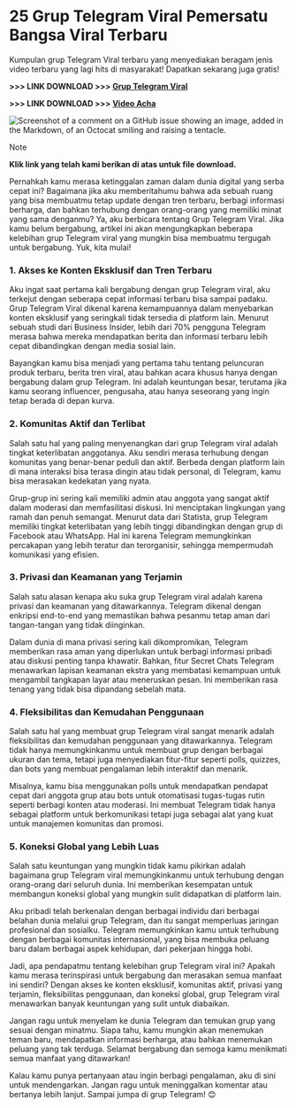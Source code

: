 # 25 Grup Telegram Viral Pemersatu Bangsa Viral Terbaru

Kumpulan grup Telegram Viral terbaru yang menyediakan beragam jenis video terbaru yang lagi hits di masyarakat! Dapatkan sekarang juga gratis!

**>>> LINK DOWNLOAD >>> [Grup Telegram Viral](https://kkpbalikpapan.id/teknologi/aplikasi/link-grup-telegram-viral-video-mesuem-indo-terbaru-pemersatu-bangsa/#google_vignette)**

**>>> LINK DOWNLOAD >>> [Video Acha](https://yandex-semua-film.kkpbalikpapan.id/)**

![Screenshot of a comment on a GitHub issue showing an image, added in the Markdown, of an Octocat smiling and raising a tentacle.](https://kkpbalikpapan.id/wp-content/uploads/2024/08/Grup-Telegram-Viral-2.jpg)

> [!NOTE]
> **Klik link yang telah kami berikan di atas untuk file download.**

Pernahkah kamu merasa ketinggalan zaman dalam dunia digital yang serba cepat ini? Bagaimana jika aku memberitahumu bahwa ada sebuah ruang yang bisa membuatmu tetap update dengan tren terbaru, berbagi informasi berharga, dan bahkan terhubung dengan orang-orang yang memiliki minat yang sama denganmu? Ya, aku berbicara tentang Grup Telegram Viral. Jika kamu belum bergabung, artikel ini akan mengungkapkan beberapa kelebihan grup Telegram viral yang mungkin bisa membuatmu tergugah untuk bergabung. Yuk, kita mulai!

### 1. Akses ke Konten Eksklusif dan Tren Terbaru

Aku ingat saat pertama kali bergabung dengan grup Telegram viral, aku terkejut dengan seberapa cepat informasi terbaru bisa sampai padaku. Grup Telegram Viral dikenal karena kemampuannya dalam menyebarkan konten eksklusif yang seringkali tidak tersedia di platform lain. Menurut sebuah studi dari Business Insider, lebih dari 70% pengguna Telegram merasa bahwa mereka mendapatkan berita dan informasi terbaru lebih cepat dibandingkan dengan media sosial lain.

Bayangkan kamu bisa menjadi yang pertama tahu tentang peluncuran produk terbaru, berita tren viral, atau bahkan acara khusus hanya dengan bergabung dalam grup Telegram. Ini adalah keuntungan besar, terutama jika kamu seorang influencer, pengusaha, atau hanya seseorang yang ingin tetap berada di depan kurva.

### 2. Komunitas Aktif dan Terlibat

Salah satu hal yang paling menyenangkan dari grup Telegram viral adalah tingkat keterlibatan anggotanya. Aku sendiri merasa terhubung dengan komunitas yang benar-benar peduli dan aktif. Berbeda dengan platform lain di mana interaksi bisa terasa dingin atau tidak personal, di Telegram, kamu bisa merasakan kedekatan yang nyata.

Grup-grup ini sering kali memiliki admin atau anggota yang sangat aktif dalam moderasi dan memfasilitasi diskusi. Ini menciptakan lingkungan yang ramah dan penuh semangat. Menurut data dari Statista, grup Telegram memiliki tingkat keterlibatan yang lebih tinggi dibandingkan dengan grup di Facebook atau WhatsApp. Hal ini karena Telegram memungkinkan percakapan yang lebih teratur dan terorganisir, sehingga mempermudah komunikasi yang efisien.

### 3. Privasi dan Keamanan yang Terjamin

Salah satu alasan kenapa aku suka grup Telegram viral adalah karena privasi dan keamanan yang ditawarkannya. Telegram dikenal dengan enkripsi end-to-end yang memastikan bahwa pesanmu tetap aman dari tangan-tangan yang tidak diinginkan.

Dalam dunia di mana privasi sering kali dikompromikan, Telegram memberikan rasa aman yang diperlukan untuk berbagi informasi pribadi atau diskusi penting tanpa khawatir. Bahkan, fitur Secret Chats Telegram menawarkan lapisan keamanan ekstra yang membatasi kemampuan untuk mengambil tangkapan layar atau meneruskan pesan. Ini memberikan rasa tenang yang tidak bisa dipandang sebelah mata.

### 4. Fleksibilitas dan Kemudahan Penggunaan

Salah satu hal yang membuat grup Telegram viral sangat menarik adalah fleksibilitas dan kemudahan penggunaan yang ditawarkannya. Telegram tidak hanya memungkinkanmu untuk membuat grup dengan berbagai ukuran dan tema, tetapi juga menyediakan fitur-fitur seperti polls, quizzes, dan bots yang membuat pengalaman lebih interaktif dan menarik.

Misalnya, kamu bisa menggunakan polls untuk mendapatkan pendapat cepat dari anggota grup atau bots untuk otomatisasi tugas-tugas rutin seperti berbagi konten atau moderasi. Ini membuat Telegram tidak hanya sebagai platform untuk berkomunikasi tetapi juga sebagai alat yang kuat untuk manajemen komunitas dan promosi.

### 5. Koneksi Global yang Lebih Luas

Salah satu keuntungan yang mungkin tidak kamu pikirkan adalah bagaimana grup Telegram viral memungkinkanmu untuk terhubung dengan orang-orang dari seluruh dunia. Ini memberikan kesempatan untuk membangun koneksi global yang mungkin sulit didapatkan di platform lain.

Aku pribadi telah berkenalan dengan berbagai individu dari berbagai belahan dunia melalui grup Telegram, dan itu sangat memperluas jaringan profesional dan sosialku. Telegram memungkinkan kamu untuk terhubung dengan berbagai komunitas internasional, yang bisa membuka peluang baru dalam berbagai aspek kehidupan, dari pekerjaan hingga hobi.

Jadi, apa pendapatmu tentang kelebihan grup Telegram viral ini? Apakah kamu merasa terinspirasi untuk bergabung dan merasakan semua manfaat ini sendiri? Dengan akses ke konten eksklusif, komunitas aktif, privasi yang terjamin, fleksibilitas penggunaan, dan koneksi global, grup Telegram viral menawarkan banyak keuntungan yang sulit untuk diabaikan.

Jangan ragu untuk menyelam ke dunia Telegram dan temukan grup yang sesuai dengan minatmu. Siapa tahu, kamu mungkin akan menemukan teman baru, mendapatkan informasi berharga, atau bahkan menemukan peluang yang tak terduga. Selamat bergabung dan semoga kamu menikmati semua manfaat yang ditawarkan!

Kalau kamu punya pertanyaan atau ingin berbagi pengalaman, aku di sini untuk mendengarkan. Jangan ragu untuk meninggalkan komentar atau bertanya lebih lanjut. Sampai jumpa di grup Telegram! 😊

